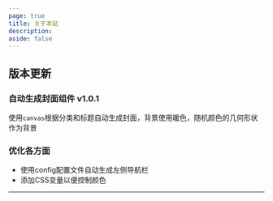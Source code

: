 ```yaml
---
page: true
title: 关于本站
description: 
aside: false
---
```


<About />

## 版本更新

### 自动生成封面组件 v1.0.1

使用`canvas`根据分类和标题自动生成封面，背景使用暖色，随机颜色的几何形状作为背景

### 优化各方面

- 使用config配置文件自动生成左侧导航栏
- 添加CSS变量以便控制颜色



---

  <ArticleLink :work="{
    title: '基于开源Vitepress主题改造',
    // view: 'https://baidu.com/',
    // viewtit: '在线下载',
    // qrcode: 'https://api.qrcode-monkey.com/qr/custom?data=https://baidu.com/&size=600',
    // yuucode: 'CODE123',
    // linkpan: 'https://baidu.com',
    via:'https://github.com/shiheme/appbeebee',
    github: 'shiheme/appbeebee',
    // wxwords: 'DOWNLOAD'
  }" />
